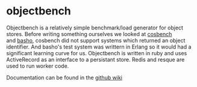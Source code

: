 objectbench
===========

Objectbench is a relatively simple benchmark/load generator for object stores. Before writing something ourselves we looked at <a href="https://github.com/intel-cloud/cosbench">cosbench</a> and <a href="http://basho.com/riak/">basho</a>, cosbench did not support systems which returned an object identifier. And basho's test system was writtern in Erlang so it would had a significant learning curve for us. Objectbench is written in ruby and uses ActiveRecord as an interface to a persistant store. Redis and resque are used to run worker code. 

Documentation can be found in the <a href="https://github.com/wtsi-ssg/objectbench/wiki">github wiki</a>


